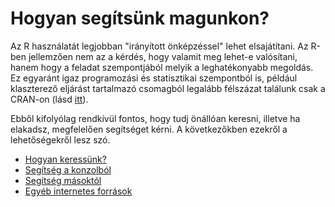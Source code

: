 # Hogyan segítsünk magunkon?

Az R használatát legjobban "irányított önképzéssel" lehet elsajátítani. Az R-ben
jellemzően nem az a kérdés, hogy valamit meg lehet-e valósítani, hanem hogy
a feladat szempontjából melyik a leghatékonyabb megoldás. Ez egyaránt igaz 
programozási és statisztikai szempontból is, például klaszterező eljárást 
tartalmazó csomagból legalább félszázat találunk csak a CRAN-on (lásd [itt](https://cran.r-project.org/web/views/Cluster.html)).

Ebből kifolyólag rendkívül fontos, hogy tudj önállóan keresni, illetve ha elakadsz,
megfelelően segítséget kérni. A következőkben ezekről a lehetőségekről lesz szó.

* [Hogyan keressünk?](google.md)
* [Segítség a konzolból](console.md)
* [Segítség másoktól](rhelp.md)
* [Egyéb internetes források](resources.md)